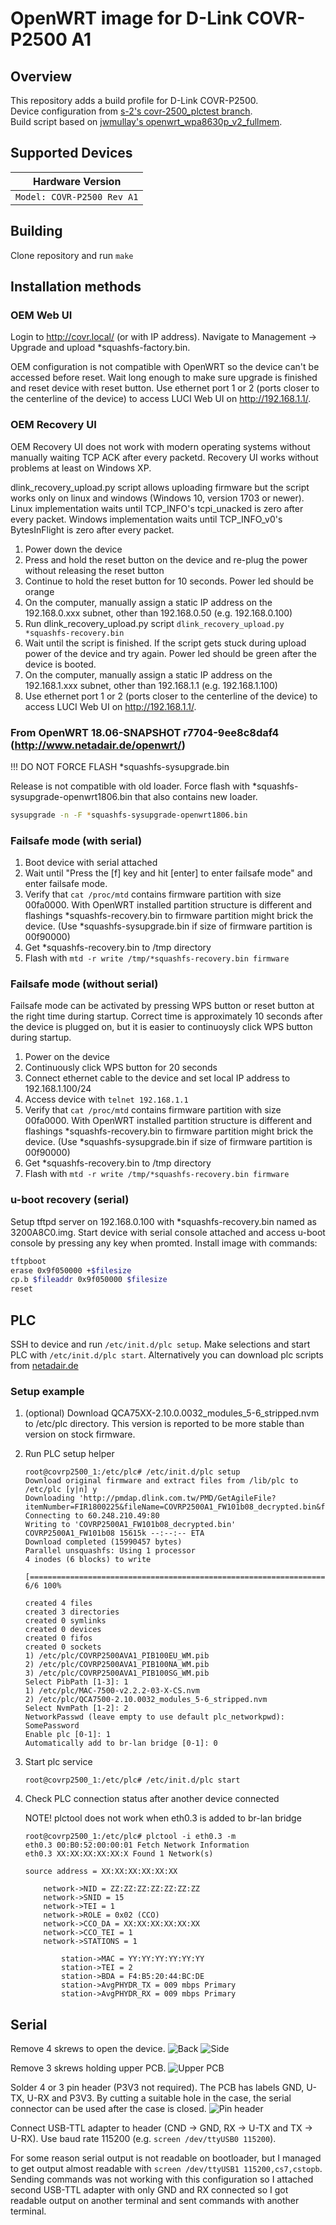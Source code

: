 # OpenWRT image for D-Link COVR-P2500 A1

## Overview

This repository adds a build profile for D-Link COVR-P2500.  
Device configuration from [s-2's covr-2500_plctest branch](https://github.com/s-2/openwrt/tree/covr-2500_plctest).  
Build script based on [jwmullay's openwrt_wpa8630p_v2_fullmem](https://github.com/jwmullally/openwrt_wpa8630p_v2_fullmem).  

## Supported Devices

| Hardware Version |
| --- |
| `Model: COVR-P2500 Rev A1` |

## Building

Clone repository and run `make`

## Installation methods

### OEM Web UI

Login to http://covr.local/ (or with IP address). Navigate to Management -> Upgrade and upload \*squashfs-factory.bin.

OEM configuration is not compatible with OpenWRT so the device can't be accessed before reset. Wait long enough to make sure upgrade is finished and reset device with reset button. Use ethernet port 1 or 2 (ports closer to the centerline of the device) to access LUCI Web UI on http://192.168.1.1/.

### OEM Recovery UI

OEM Recovery UI does not work with modern operating systems without manually waiting TCP ACK after every packetd. Recovery UI works without problems at least on Windows XP.

dlink_recovery_upload.py script allows uploading firmware but the script works only on linux and windows (Windows 10, version 1703 or newer). Linux implementation waits until TCP_INFO's tcpi_unacked is zero after every packet. Windows implementation waits until TCP_INFO_v0's BytesInFlight is zero after every packet.

1. Power down the device
2. Press and hold the reset button on the device and re-plug the power without releasing the reset button
3. Continue to hold the reset button for 10 seconds. Power led should be orange
4. On the computer, manually assign a static IP address on the 192.168.0.xxx subnet, other than 192.168.0.50 (e.g. 192.168.0.100)
5. Run dlink_recovery_upload.py script `dlink_recovery_upload.py *squashfs-recovery.bin`
6. Wait until the script is finished. If the script gets stuck during upload power of the device and try again. Power led should be green after the device is booted.
7. On the computer, manually assign a static IP address on the 192.168.1.xxx subnet, other than 192.168.1.1 (e.g. 192.168.1.100)
8. Use ethernet port 1 or 2 (ports closer to the centerline of the device) to access LUCI Web UI on http://192.168.1.1/.

### From OpenWRT 18.06-SNAPSHOT r7704-9ee8c8daf4 (http://www.netadair.de/openwrt/)

!!! DO NOT FORCE FLASH \*squashfs-sysupgrade.bin

Release is not compatible with old loader. Force flash with \*squashfs-sysupgrade-openwrt1806.bin that also contains new loader.

```sh
sysupgrade -n -F *squashfs-sysupgrade-openwrt1806.bin
```

### Failsafe mode (with serial)

1. Boot device with serial attached
2. Wait until "Press the [f] key and hit [enter] to enter failsafe mode" and enter failsafe mode.
3. Verify that `cat /proc/mtd` contains firmware partition with size 00fa0000. With OpenWRT installed partition structure is different and flashings \*squashfs-recovery.bin to firmware partition might brick the device. (Use \*squashfs-sysupgrade.bin if size of firmware partition is 00f90000)
4. Get *squashfs-recovery.bin to /tmp directory
5. Flash with `mtd -r write /tmp/*squashfs-recovery.bin firmware`

### Failsafe mode (without serial)

Failsafe mode can be activated by pressing WPS button or reset button at the right time during startup. Correct time is approximately 10 seconds after the device is plugged on, but it is easier to continuoysly click WPS button during startup.

1. Power on the device
2. Continuously click WPS button for 20 seconds
3. Connect ethernet cable to the device and set local IP address to 192.168.1.100/24
4. Access device with `telnet 192.168.1.1`
5. Verify that `cat /proc/mtd` contains firmware partition with size 00fa0000. With OpenWRT installed partition structure is different and flashings \*squashfs-recovery.bin to firmware partition might brick the device. (Use \*squashfs-sysupgrade.bin if size of firmware partition is 00f90000)
6. Get \*squashfs-recovery.bin to /tmp directory
7. Flash with `mtd -r write /tmp/*squashfs-recovery.bin firmware`

### u-boot recovery (serial)

Setup tftpd server on 192.168.0.100 with *squashfs-recovery.bin named as 3200A8C0.img.
Start device with serial console attached and access u-boot console by pressing any key when promted.
Install image with commands:

```sh
tftpboot
erase 0x9f050000 +$filesize
cp.b $fileaddr 0x9f050000 $filesize
reset
```

## PLC

SSH to device and run `/etc/init.d/plc setup`. Make selections and start PLC with `/etc/init.d/plc start`. Alternatively you can download plc scripts from [netadair.de](http://www.netadair.de/openwrt/)

### Setup example

1. (optional) Download QCA75XX-2.10.0.0032_modules_5-6_stripped.nvm to /etc/plc directory. This version is reported to be more stable than version on stock firmware.

2. Run PLC setup helper

    ```text
    root@covrp2500_1:/etc/plc# /etc/init.d/plc setup
    Download original firmware and extract files from /lib/plc to /etc/plc [y|n] y
    Downloading 'http://pmdap.dlink.com.tw/PMD/GetAgileFile?itemNumber=FIR1800225&fileName=COVRP2500A1_FW101b08_decrypted.bin&fileSize=1.5990457E7;1.5992229E7;65141.0;'
    Connecting to 60.248.210.49:80
    Writing to 'COVRP2500A1_FW101b08_decrypted.bin'
    COVRP2500A1_FW101b08 15615k --:--:-- ETA
    Download completed (15990457 bytes)
    Parallel unsquashfs: Using 1 processor
    4 inodes (6 blocks) to write

    [===================================================================|] 6/6 100%

    created 4 files
    created 3 directories
    created 0 symlinks
    created 0 devices
    created 0 fifos
    created 0 sockets
    1) /etc/plc/COVRP2500AVA1_PIB100EU_WM.pib
    2) /etc/plc/COVRP2500AVA1_PIB100NA_WM.pib
    3) /etc/plc/COVRP2500AVA1_PIB100SG_WM.pib
    Select PibPath [1-3]: 1
    1) /etc/plc/MAC-7500-v2.2.2-03-X-CS.nvm
    2) /etc/plc/QCA7500-2.10.0032_modules_5-6_stripped.nvm
    Select NvmPath [1-2]: 2
    NetworkPasswd (leave empty to use default plc_networkpwd): SomePassword
    Enable plc [0-1]: 1
    Automatically add to br-lan bridge [0-1]: 0
    ```

3. Start plc service

    ```text
    root@covrp2500_1:/etc/plc# /etc/init.d/plc start
    ```

4. Check PLC connection status after another device connected

    NOTE! plctool does not work when eth0.3 is added to br-lan bridge

    ```text
    root@covrp2500_1:/etc/plc# plctool -i eth0.3 -m
    eth0.3 00:B0:52:00:00:01 Fetch Network Information
    eth0.3 XX:XX:XX:XX:XX:X Found 1 Network(s)

    source address = XX:XX:XX:XX:XX:XX

        network->NID = ZZ:ZZ:ZZ:ZZ:ZZ:ZZ:ZZ
        network->SNID = 15
        network->TEI = 1
        network->ROLE = 0x02 (CCO)
        network->CCO_DA = XX:XX:XX:XX:XX:XX
        network->CCO_TEI = 1
        network->STATIONS = 1

            station->MAC = YY:YY:YY:YY:YY:YY
            station->TEI = 2
            station->BDA = F4:B5:20:44:BC:DE
            station->AvgPHYDR_TX = 009 mbps Primary
            station->AvgPHYDR_RX = 009 mbps Primary

    ```

## Serial

Remove 4 skrews to open the device.
![Back](pictures/back.jpg)
![Side](pictures/side.jpg)

Remove 3 skrews holding upper PCB.
![Upper PCB](pictures/upper_pcb.jpg)

Solder 4 or 3 pin header (P3V3 not required). The PCB has labels GND, U-TX, U-RX and P3V3. By cutting a suitable hole in the case, the serial connector can be used after the case is closed.
![Pin header](pictures/pin_header.jpg)

Connect USB-TTL adapter to header (CND -> GND, RX -> U-TX and TX -> U-RX). Use baud rate 115200 (e.g. `screen /dev/ttyUSB0 115200`).

For some reason serial output is not readable on bootloader, but I managed to get output almost readable with `screen /dev/ttyUSB1 115200,cs7,cstopb`. Sending commands was not working with this configuration so I attached second USB-TTL adapter with only GND and RX connected so I got readable output on another terminal and sent commands with another terminal.
